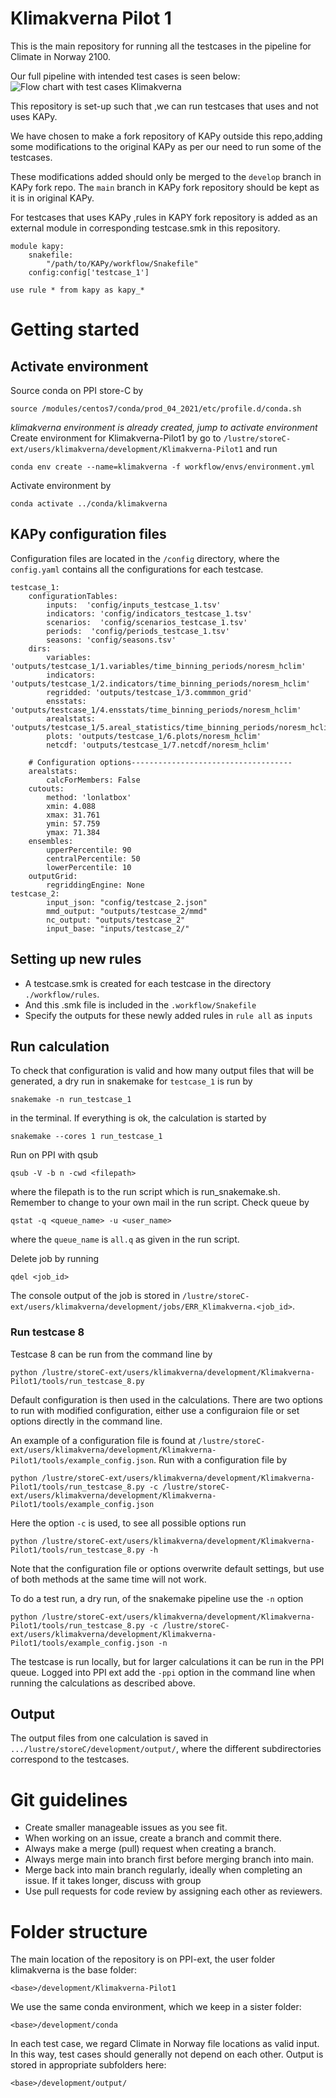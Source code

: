# Klimakverna Pilot 1
This is the main repository for running all the testcases in the pipeline for Climate in Norway 2100. 

Our full pipeline with intended test cases is seen below:
![Flow chart with test cases Klimakverna](./flowchart.png)

This repository is set-up such that ,we can run testcases that uses and not uses KAPy. 

We have chosen to make a fork repository of KAPy outside this repo,adding some modifications to the original KAPy as per our need to run some of the testcases. 

These modifications added should only be merged to the `develop` branch in KAPy fork repo. The  `main` branch in KAPy fork repository should be kept as it is in original KAPy.

For testcases that uses KAPy ,rules in KAPY fork repository is added as an external module in corresponding testcase.smk in this repository.

```console
module kapy:
    snakefile:
        "/path/to/KAPy/workflow/Snakefile"
    config:config['testcase_1']

use rule * from kapy as kapy_*
```



# Getting started

## Activate environment

Source conda on PPI store-C by 
```console
source /modules/centos7/conda/prod_04_2021/etc/profile.d/conda.sh
```
*klimakverna environment is already created, jump to activate environment*
Create environment for Klimakverna-Pilot1 by go to `/lustre/storeC-ext/users/klimakverna/development/Klimakverna-Pilot1` and run 

```console
conda env create --name=klimakverna -f workflow/envs/environment.yml
```

Activate environment by
```
conda activate ../conda/klimakverna
```

## KAPy configuration files

Configuration files are located in the `/config` directory, where the `config.yaml` contains all the configurations for each testcase.

```
testcase_1:
    configurationTables:
        inputs:  'config/inputs_testcase_1.tsv'
        indicators: 'config/indicators_testcase_1.tsv'
        scenarios:  'config/scenarios_testcase_1.tsv'
        periods:  'config/periods_testcase_1.tsv'
        seasons: 'config/seasons.tsv'
    dirs:
        variables: 'outputs/testcase_1/1.variables/time_binning_periods/noresm_hclim'
        indicators: 'outputs/testcase_1/2.indicators/time_binning_periods/noresm_hclim'
        regridded: 'outputs/testcase_1/3.commmon_grid'
        ensstats: 'outputs/testcase_1/4.ensstats/time_binning_periods/noresm_hclim'
        arealstats: 'outputs/testcase_1/5.areal_statistics/time_binning_periods/noresm_hclim'
        plots: 'outputs/testcase_1/6.plots/noresm_hclim'
        netcdf: 'outputs/testcase_1/7.netcdf/noresm_hclim'

    # Configuration options------------------------------------
    arealstats:
        calcForMembers: False
    cutouts:
        method: 'lonlatbox'
        xmin: 4.088
        xmax: 31.761
        ymin: 57.759
        ymax: 71.384
    ensembles:
        upperPercentile: 90
        centralPercentile: 50
        lowerPercentile: 10
    outputGrid:
        regriddingEngine: None
testcase_2:        
        input_json: "config/testcase_2.json"
        mmd_output: "outputs/testcase_2/mmd"
        nc_output: "outputs/testcase_2"
        input_base: "inputs/testcase_2/"

```  


## Setting up new rules

- A testcase.smk is created for each testcase in the directory `./workflow/rules`.
- And this .smk file is included in the `.workflow/Snakefile`
- Specify the outputs for these newly added rules in  `rule all` as `inputs`


## Run calculation

To check that configuration is valid and how many output files that will be generated, a dry run in snakemake for `testcase_1` is run by 

```console
snakemake -n run_testcase_1
```

in the terminal. If everything is ok, the calculation is started by

```console
snakemake --cores 1 run_testcase_1 
```

Run on PPI with qsub

```console
qsub -V -b n -cwd <filepath>
```
where the filepath is to the run script which is run_snakemake.sh. Remember to change to your own mail in the run script.
Check queue by 

```console
qstat -q <queue_name> -u <user_name>
```
where the `queue_name` is `all.q` as given in the run script.

Delete job by running

```console
qdel <job_id>
```

The console output of the job is stored in `/lustre/storeC-ext/users/klimakverna/development/jobs/ERR_Klimakverna.<job_id>`.

### Run testcase 8

Testcase 8 can be run from the command line by 

```console
python /lustre/storeC-ext/users/klimakverna/development/Klimakverna-Pilot1/tools/run_testcase_8.py
```
Default configuration is then used in the calculations. There are two options to run with modified configuration, either use a configuraion file or set options directly in the command line.

An example of a configuration file is found at `/lustre/storeC-ext/users/klimakverna/development/Klimakverna-Pilot1/tools/example_config.json`.
Run with a configuration file by

```console
python /lustre/storeC-ext/users/klimakverna/development/Klimakverna-Pilot1/tools/run_testcase_8.py -c /lustre/storeC-ext/users/klimakverna/development/Klimakverna-Pilot1/tools/example_config.json
```

Here the option `-c` is used, to see all possible options run

```console
python /lustre/storeC-ext/users/klimakverna/development/Klimakverna-Pilot1/tools/run_testcase_8.py -h
```

Note that the configuration file or options overwrite default settings, but use of both methods at the same time will not work.

To do a test run, a dry run, of the snakemake pipeline use the `-n` option

```console
python /lustre/storeC-ext/users/klimakverna/development/Klimakverna-Pilot1/tools/run_testcase_8.py -c /lustre/storeC-ext/users/klimakverna/development/Klimakverna-Pilot1/tools/example_config.json -n
```

The testcase is run locally, but for larger calculations it can be run in the PPI queue.
Logged into PPI ext add the `-ppi` option in the command line when running the calculations as described above.

## Output

The output files from one calculation is saved in `.../lustre/storeC/development/output/`, where the different subdirectories correspond to the testcases. 

# Git guidelines
- Create smaller manageable issues as you see fit.
- When working on an issue, create a branch and commit there.
- Always make a merge (pull) request when creating a branch.
- Always merge main into branch first before merging branch into main.
- Merge back into main branch regularly, ideally when completing an issue. If it takes longer, discuss with group
- Use pull requests for code review by assigning each other as reviewers.

# Folder structure
The main location of the repository is on PPI-ext, the user folder klimakverna is the base folder:
```
<base>/development/Klimakverna-Pilot1
```
We use the same conda environment, which we keep in a sister folder:
```
<base>/development/conda
```
In each test case, we regard Climate in Norway file locations as valid input. In this way, test cases should generally not depend on each other. Output is stored in appropriate subfolders here:
```
<base>/development/output/
```

